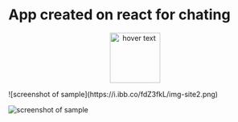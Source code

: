# App created on react for chating
<p align="center">
  <img src="https://i.ibb.co/fdZ3fkL/img-site2.png" width="100" height="100" title="hover text">
</p>
![screenshot of sample](https://i.ibb.co/fdZ3fkL/img-site2.png)

![screenshot of sample](https://i.ibb.co/w4KHyXs/img-site3.png)
